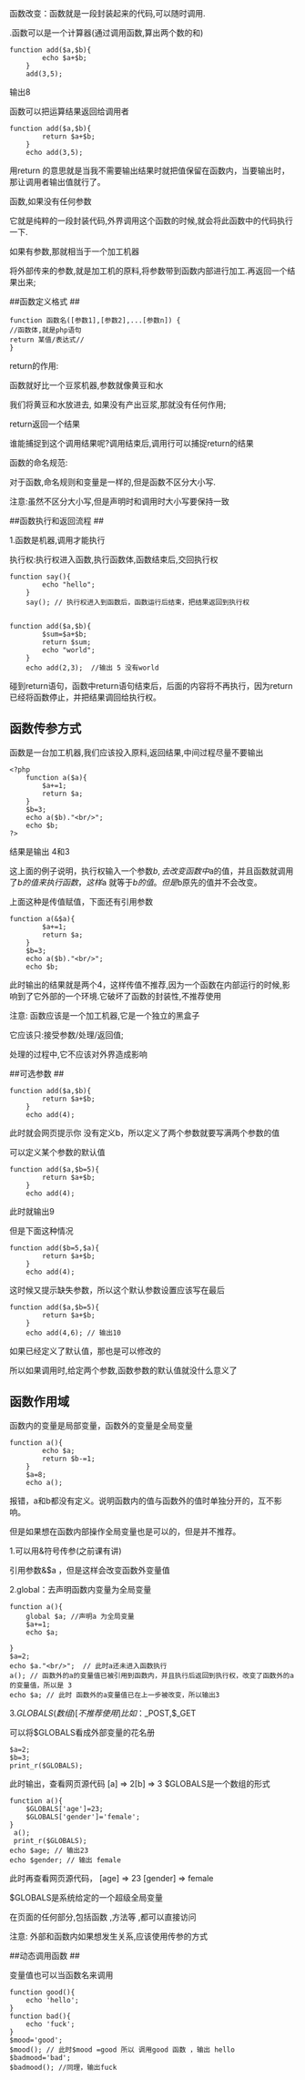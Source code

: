 函数改变：函数就是一段封装起来的代码,可以随时调用.

.函数可以是一个计算器(通过调用函数,算出两个数的和)

    function add($a,$b){
    		echo $a+$b;
    	}
    	add(3,5);

输出8

函数可以把运算结果返回给调用者

    function add($a,$b){
    		return $a+$b;
    	}
    	echo add(3,5);
用return 的意思就是当我不需要输出结果时就把值保留在函数内，当要输出时，那让调用者输出值就行了。

函数,如果没有任何参数

它就是纯粹的一段封装代码,外界调用这个函数的时候,就会将此函数中的代码执行一下.

如果有参数,那就相当于一个加工机器

将外部传来的参数,就是加工机的原料,将参数带到函数内部进行加工.再返回一个结果出来;

##函数定义格式 ##
    
    function 函数名([参数1],[参数2],...[参数n]) {
    //函数体,就是php语句
    return 某值/表达式//
    }
    


return的作用:

函数就好比一个豆浆机器,参数就像黄豆和水

我们将黄豆和水放进去, 如果没有产出豆浆,那就没有任何作用;

return返回一个结果

谁能捕捉到这个调用结果呢?调用结束后,调用行可以捕捉return的结果

函数的命名规范:

对于函数,命名规则和变量是一样的,但是函数不区分大小写.

注意:虽然不区分大小写,但是声明时和调用时大小写要保持一致

##函数执行和返回流程 ##

1.函数是机器,调用才能执行

执行权:执行权进入函数,执行函数体,函数结束后,交回执行权

    function say(){
    		echo "hello";
    	}
    	say(); // 执行权进入到函数后，函数运行后结束，把结果返回到执行权


    function add($a,$b){
    		$sum=$a+$b;
    		return $sum;
    		echo "world";
    	}
    	echo add(2,3);  //输出 5 没有world

碰到return语句，函数中return语句结束后，后面的内容将不再执行，因为return已经将函数停止，并把结果调回给执行权。


## 函数传参方式 ##

函数是一台加工机器,我们应该投入原料,返回结果,中间过程尽量不要输出

    <?php 
    	function a($a){
    		$a+=1;
    		return $a;
    	}
    	$b=3;
    	echo a($b)."<br/>";
    	echo $b;
    ?>
 

结果是输出 4和3

这上面的例子说明，执行权输入一个参数$b,去改变函数中$a的值，并且函数就调用了$b的值来执行函数，这样$a 就等于$b 的值。 但是$b原先的值并不会改变。

上面这种是传值赋值，下面还有引用参数

    function a(&$a){
    		$a+=1;
    		return $a;
    	}
    	$b=3;
    	echo a($b)."<br/>";
    	echo $b;
    

此时输出的结果就是两个4，这样传值不推荐,因为一个函数在内部运行的时候,影响到了它外部的一个环境.它破坏了函数的封装性,不推荐使用

注意: 函数应该是一个加工机器,它是一个独立的黑盒子

它应该只:接受参数/处理/返回值;

处理的过程中,它不应该对外界造成影响


##可选参数 ##

    function add($a,$b){
    		return $a+$b;
    	}
    	echo add(4);

此时就会网页提示你 没有定义b，所以定义了两个参数就要写满两个参数的值

可以定义某个参数的默认值

    function add($a,$b=5){
    		return $a+$b;
    	}
    	echo add(4);

此时就输出9

但是下面这种情况

    function add($b=5,$a){
    		return $a+$b;
    	}
    	echo add(4);

这时候又提示缺失参数，所以这个默认参数设置应该写在最后

    function add($a,$b=5){
    		return $a+$b;
    	}
    	echo add(4,6); // 输出10

如果已经定义了默认值，那也是可以修改的

所以如果调用时,给定两个参数,函数参数的默认值就没什么意义了

## 函数作用域 ##

函数内的变量是局部变量，函数外的变量是全局变量

    function a(){
    		echo $a;
    		return $b-=1;
    	}
    	$a=8;
    	echo a();


报错，a和b都没有定义。说明函数内的值与函数外的值时单独分开的，互不影响。

但是如果想在函数内部操作全局变量也是可以的，但是并不推荐。

1.可以用&符号传参(之前课有讲)

引用参数&$a ，但是这样会改变函数外变量值

2.global：去声明函数内变量为全局变量

	function a(){
		global $a; //声明a 为全局变量
		$a+=1;
		echo $a;
		
	}
	$a=2;
	echo $a."<br/>";  // 此时a还未进入函数执行
	a(); // 函数外的a的变量值已被引用到函数内，并且执行后返回到执行权，改变了函数外的a的变量值，所以是 3
	echo $a; // 此时 函数外的a变量值已在上一步被改变，所以输出3 


3.$GLOBALS(数组)[不推荐使用] 比如：$_POST,$_GET

可以将$GLOBALS看成外部变量的花名册


	$a=2;
	$b=3;
	print_r($GLOBALS);

此时输出，查看网页源代码 [a] => 2[b] => 3 $GLOBALS是一个数组的形式

	function a(){
		$GLOBALS['age']=23;
		$GLOBALS['gender']='female';
	}
	 a();
	 print_r($GLOBALS);
	echo $age; // 输出23
	echo $gender; // 输出 female

此时再查看网页源代码，  [age] => 23 [gender] => female

$GLOBALS是系统给定的一个超级全局变量

在页面的任何部分,包括函数 ,方法等 ,都可以直接访问

注意: 外部和函数内如果想发生关系,应该使用传参的方式



##动态调用函数 ##

变量值也可以当函数名来调用

	function good(){
		echo 'hello';
	}
	function bad(){
		echo 'fuck';
	}
	$mood='good';
	$mood(); // 此时$mood =good 所以 调用good 函数 ，输出 hello
	$badmood='bad';
	$badmood(); //同理，输出fuck







